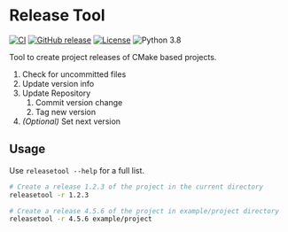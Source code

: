 # Release Tool

[![CI](https://github.com/offa/release-tool/workflows/ci/badge.svg)](https://github.com/offa/release-tool/actions)
[![GitHub release](https://img.shields.io/github/release/offa/release-tool.svg)](https://github.com/offa/release-tool/releases)
[![License](https://img.shields.io/badge/license-GPLv3-yellow.svg)](LICENSE)
![Python 3.8](https://img.shields.io/badge/python-3.8-green.svg)

Tool to create project releases of CMake based projects.

1. Check for uncommitted files
1. Update version info
1. Update Repository
    1. Commit version change
    1. Tag new version
1. *(Optional)* Set next version

## Usage

Use `releasetool --help` for a full list.

```bash
# Create a release 1.2.3 of the project in the current directory
releasetool -r 1.2.3

# Create a release 4.5.6 of the project in example/project directory
releasetool -r 4.5.6 example/project
```
